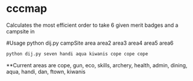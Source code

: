 # cccmap
Calculates the most efficient order to take 6 given merit badges and a campsite in

#Usage
python dij.py campSite area area2 area3 area4 area5 area6
```python
python dij.py seven handi aqua kiwanis cope cope cope
```
**Current areas are cope, gun, eco, skills, archery, health, admin, dining, aqua, handi, dan, ftown, kiwanis
